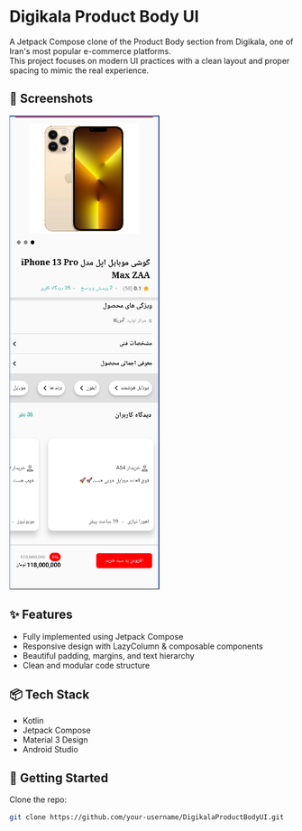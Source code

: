# Digikala Product Body UI

A Jetpack Compose clone of the Product Body section from Digikala, one of Iran's most popular e-commerce platforms.  
This project focuses on modern UI practices with a clean layout and proper spacing to mimic the real experience.

## 📱 Screenshots

![Digikala Product UI](https://raw.githubusercontent.com/mahdiar-barzegarr/DigikalaProductBodyUI/refs/heads/main/image.png)

## ✨ Features

- Fully implemented using Jetpack Compose
- Responsive design with LazyColumn & composable components
- Beautiful padding, margins, and text hierarchy
- Clean and modular code structure

## 📦 Tech Stack

- Kotlin
- Jetpack Compose
- Material 3 Design
- Android Studio

## 🚀 Getting Started

Clone the repo:

```bash
git clone https://github.com/your-username/DigikalaProductBodyUI.git
